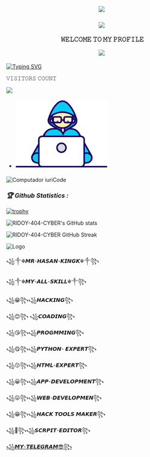 <p align="center"><img src="https://img.shields.io/badge/MADE%20IN BANGLADESHI-SPAMMAR AND PROGRAMMER-green?colorA=%23ff0000&colorB=%23017e40&style=flat-square">

<h3 align="center">

<img src="https://emoji.discord.st/emojis/768b108d-274f-4f44-a634-8477b16efce7.gif" width="25">

&nbsp; 𝚆𝙴𝙻𝙲𝙾𝙼𝙴 𝚃𝙾 𝙼𝚈 𝙿𝚁𝙾𝙵𝙸𝙻𝙴&nbsp;

<img src="https://emoji.discord.st/emojis/768b108d-274f-4f44-a634-8477b16efce7.gif" width="25">

</h3>

[![Typing SVG](https://readme-typing-svg.herokuapp.com?font=Neuton&size=25&color=30FF40&background=000000&center=true&vCenter=true&width=360&height=60&lines=Hello+World%2C+I'm+PICCI-RIDOY+Here+🤙;𝙸𝚃'𝚜+𝙽𝙾𝚃+𝙰+𝙹𝚄𝚂𝚃+𝙽𝙰𝙼𝙴+𝙱𝚁𝙾+🥱;𝙸𝚃'𝚜+𝙰+𝙱𝚁𝙰𝙽𝙳+🔥;Respect+RIDOY-404-CYBER+🥀;Today+I+Will+Tell+You+😇;Please+Follow+My+GitHub+🙏;Thanks+My+All+Friend+🤙+🥰;Love+From+Bangladesh🇧🇩)](https://git.io/typing-svg)

𝚅𝙸𝚂𝙸𝚃𝙾𝚁𝚂 𝙲𝙾𝚄𝙽𝚃

<img src="https://profile-counter.glitch.me/RIDOY-404-CYBER/count.svg" />

</p>

- ![Alt text](https://github.com/MRVIVEK-CODER/MRVIVEK-CODER/raw/main/Developer.gif)

<img src="https://i.pinimg.com/originals/77/ca/a3/77caa32884d735d439ade45ba37feaf2.gif" min-width="1500px" max-width="1500px" width="1500px" align="middle" alt="Computador iuriCode">


<h3><b><i>🏆 Github Statistics :</i></b></h3>

<a href="https://github.com/RIDOY-404-CYBER"><img title="trophy" src="https://github-profile-trophy.vercel.app/?username=RIDOY-404-CYBER&theme=monokai"></a>


![RIDOY-404-CYBER's GitHub stats](https://github-readme-stats.vercel.app/api?username=RIDOY-404-CYBER&show_icons=true&theme=chartreuse-dark)  

![RIDOY-404-CYBER GitHub Streak](https://github-readme-streak-stats.herokuapp.com/?user=RIDOY-404-CYBER&theme=radical)

  <!DOCTYPE html>
<html lang="en">
<head>
    <meta charset="UTF-8">
    <meta name="viewport" content="width=device-width, initial-scale=1.0>


<body>

<div class="wrapper">
      <div class="top-header">
            <img class="site-logo" src="https://i.ibb.co/67bXbZyh/1000014944.jpg" alt="Logo">
                <p class="command-line"><span class="output-line">꧁༒☬𝙈𝙍-𝙃𝘼𝙎𝘼𝙉-𝙆𝙄𝙉𝙂𝙆☬༒꧂ </span><span class="  "></span></p>
        </div>
         <!--cursor-effect!>
        <!-- Hacker Portal Console View -->
        <div class="hacker-console">
            <p class="command-line"><span class="output-line">꧁༒☬𝙈𝙔-𝘼𝙇𝙇-𝙎𝙆𝙄𝙇𝙇☬༒꧂ </span><span class="  "></span></p>
            <p class="command-line">꧁😁꧂<span class="output-line">꧁𝙃𝘼𝘾𝙆𝙄𝙉𝙂꧂</span><span class=" "></span></p>
            <p class="command-line">꧁😊꧂ <span class="output-line">꧁𝘾𝙊𝘼𝘿𝙄𝙉𝙂꧂</span></p>
            <p class="command-line">꧁😘꧂<span class="output-line">꧁𝙋𝙍𝙊𝙂𝙈𝙈𝙄𝙉𝙂꧂</span></p>
            <p class="command-line">꧁😋꧂<span class="output-line">꧁𝙋𝙔𝙏𝙃𝙊𝙉- 𝙀𝙓𝙋𝙀𝙍𝙏꧂</span></p>
            <p class="command-line">꧁😗꧂<span class="output-line">꧁𝙃𝙏𝙈𝙇-𝙀𝙓𝙋𝙀𝙍𝙏꧂</span></p>
            <p class="command-line">꧁😀꧂<span class="output-line">꧁𝘼𝙋𝙋-𝘿𝙀𝙑𝙀𝙇𝙊𝙋𝙈𝙀𝙉𝙏꧂</span></p>
            <p class="command-line">꧁😛꧂<span class="output-line">꧁𝙒𝙀𝘽-𝘿𝙀𝙑𝙀𝙇𝙊𝙋𝙈𝙀𝙉꧂</span></p>
            <p class="command-line">꧁😁꧂<span class="output-line">꧁𝙃𝘼𝘾𝙆 𝙏𝙊𝙊𝙇𝙎 𝙈𝘼𝙆𝙀𝙍꧂</span></p>
            <p class="command-line">꧁👻꧂<span class="output-line">꧁𝙎𝘾𝙍𝙋𝙄𝙏-𝙀𝘿𝙄𝙏𝙊𝙍꧂</span></p>
<!-- Add this section for the Open Facebook Button -->
        <div class="terminal-buttons">
            <a href="https://t.me/dark_hash9" target="_blank" class="terminal-btn">꧁𝙈𝙔-𝙏𝙀𝙇𝙀𝙂𝙍𝘼𝙈😎꧂</a>

      

</body>
</html>
